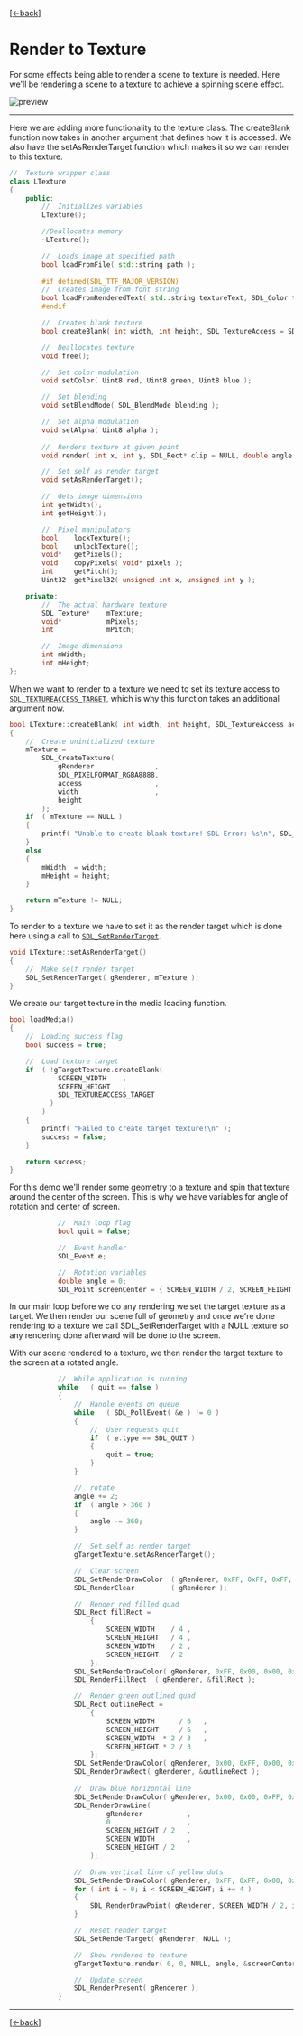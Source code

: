 [[<-back](../README.md)]

# Render to Texture

For some effects being able to render a scene to texture is needed. Here we'll be rendering a scene to a texture to achieve a spinning scene effect.

![preview](./md/preview.png)

---

Here we are adding more functionality to the texture class. The createBlank function now takes in another argument that defines how it is accessed. We also have the setAsRenderTarget function which makes it so we can render to this texture.

``` C++
//  Texture wrapper class
class LTexture
{
    public:
        //  Initializes variables
        LTexture();

        //Deallocates memory
        ~LTexture();

        //  Loads image at specified path
        bool loadFromFile( std::string path );
        
        #if defined(SDL_TTF_MAJOR_VERSION)
        //  Creates image from font string
        bool loadFromRenderedText( std::string textureText, SDL_Color textColor );
        #endif

        //  Creates blank texture
        bool createBlank( int width, int height, SDL_TextureAccess = SDL_TEXTUREACCESS_STREAMING );

        //  Deallocates texture
        void free();

        //  Set color modulation
        void setColor( Uint8 red, Uint8 green, Uint8 blue );

        //  Set blending
        void setBlendMode( SDL_BlendMode blending );

        //  Set alpha modulation
        void setAlpha( Uint8 alpha );
        
        //  Renders texture at given point
        void render( int x, int y, SDL_Rect* clip = NULL, double angle = 0.0, SDL_Point* center = NULL, SDL_RendererFlip flip = SDL_FLIP_NONE );

        //  Set self as render target
        void setAsRenderTarget();

        //  Gets image dimensions
        int getWidth();
        int getHeight();

        //  Pixel manipulators
        bool    lockTexture();
        bool    unlockTexture();
        void*   getPixels();
        void    copyPixels( void* pixels );
        int     getPitch();
        Uint32  getPixel32( unsigned int x, unsigned int y );

    private:
        //  The actual hardware texture
        SDL_Texture*    mTexture;
        void*           mPixels;
        int             mPitch;

        //  Image dimensions
        int mWidth;
        int mHeight;
};
```

When we want to render to a texture we need to set its texture access to [`SDL_TEXTUREACCESS_TARGET`](http://wiki.libsdl.org/SDL_TextureAccess), which is why this function takes an additional argument now.

``` C++
bool LTexture::createBlank( int width, int height, SDL_TextureAccess access )
{
    //  Create uninitialized texture
    mTexture =
        SDL_CreateTexture(
            gRenderer               ,
            SDL_PIXELFORMAT_RGBA8888,
            access                  ,
            width                   ,
            height
        );
    if  ( mTexture == NULL )
    {
        printf( "Unable to create blank texture! SDL Error: %s\n", SDL_GetError() );
    }
    else
    {
        mWidth  = width;
        mHeight = height;
    }

    return mTexture != NULL;
}
```

To render to a texture we have to set it as the render target which is done here using a call to [`SDL_SetRenderTarget`](http://wiki.libsdl.org/SDL_SetRenderTarget).

``` C++
void LTexture::setAsRenderTarget()
{
    //  Make self render target
    SDL_SetRenderTarget( gRenderer, mTexture );
}
```

We create our target texture in the media loading function.

``` C++
bool loadMedia()
{
    //  Loading success flag
    bool success = true;

    //  Load texture target
    if  ( !gTargetTexture.createBlank(
            SCREEN_WIDTH    ,
            SCREEN_HEIGHT   ,
            SDL_TEXTUREACCESS_TARGET
          )
        )
    {
        printf( "Failed to create target texture!\n" );
        success = false;
    }

    return success;
}
```

For this demo we'll render some geometry to a texture and spin that texture around the center of the screen. This is why we have variables for angle of rotation and center of screen.

``` C++
            //  Main loop flag
            bool quit = false;

            //  Event handler
            SDL_Event e;

            //  Rotation variables
            double angle = 0;
            SDL_Point screenCenter = { SCREEN_WIDTH / 2, SCREEN_HEIGHT / 2 };
```

In our main loop before we do any rendering we set the target texture as a target. We then render our scene full of geometry and once we're done rendering to a texture we call SDL_SetRenderTarget with a NULL texture so any rendering done afterward will be done to the screen.

With our scene rendered to a texture, we then render the target texture to the screen at a rotated angle.

``` C++
            //  While application is running
            while   ( quit == false )
            {
                //  Handle events on queue
                while   ( SDL_PollEvent( &e ) != 0 )
                {
                    //  User requests quit
                    if  ( e.type == SDL_QUIT )
                    {
                        quit = true;
                    }
                }

                //  rotate
                angle += 2;
                if  ( angle > 360 )
                {
                    angle -= 360;
                }

                //  Set self as render target
                gTargetTexture.setAsRenderTarget();

                //  Clear screen
                SDL_SetRenderDrawColor  ( gRenderer, 0xFF, 0xFF, 0xFF, 0xFF );
                SDL_RenderClear         ( gRenderer );

                //  Render red filled quad
                SDL_Rect fillRect =
                    {
                        SCREEN_WIDTH    / 4 ,
                        SCREEN_HEIGHT   / 4 ,
                        SCREEN_WIDTH    / 2 ,
                        SCREEN_HEIGHT   / 2
                    };
                SDL_SetRenderDrawColor( gRenderer, 0xFF, 0x00, 0x00, 0xFF );        
                SDL_RenderFillRect  ( gRenderer, &fillRect );

                //  Render green outlined quad
                SDL_Rect outlineRect =
                    {
                        SCREEN_WIDTH      / 6   ,
                        SCREEN_HEIGHT     / 6   ,
                        SCREEN_WIDTH  * 2 / 3   ,
                        SCREEN_HEIGHT * 2 / 3
                    };
                SDL_SetRenderDrawColor( gRenderer, 0x00, 0xFF, 0x00, 0xFF );        
                SDL_RenderDrawRect( gRenderer, &outlineRect );
                
                //  Draw blue horizontal line
                SDL_SetRenderDrawColor( gRenderer, 0x00, 0x00, 0xFF, 0xFF );        
                SDL_RenderDrawLine(
                        gRenderer           ,
                        0                   ,
                        SCREEN_HEIGHT / 2   ,
                        SCREEN_WIDTH        ,
                        SCREEN_HEIGHT / 2
                    );

                //  Draw vertical line of yellow dots
                SDL_SetRenderDrawColor( gRenderer, 0xFF, 0xFF, 0x00, 0xFF );
                for ( int i = 0; i < SCREEN_HEIGHT; i += 4 )
                {
                    SDL_RenderDrawPoint( gRenderer, SCREEN_WIDTH / 2, i );
                }

                //  Reset render target
                SDL_SetRenderTarget( gRenderer, NULL );

                //  Show rendered to texture
                gTargetTexture.render( 0, 0, NULL, angle, &screenCenter );

                //  Update screen
                SDL_RenderPresent( gRenderer );
            }
```

---

[[<-back](../README.md)]

